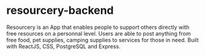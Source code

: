 # resourcery-backend

Resourcery is an App that enables people to support others directly with free resources on a personnal level. Users are able to post anything from free food, pet supplies, camping supplies to services for those in need. Built with ReactJS, CSS, PostgreSQL and Express. 
